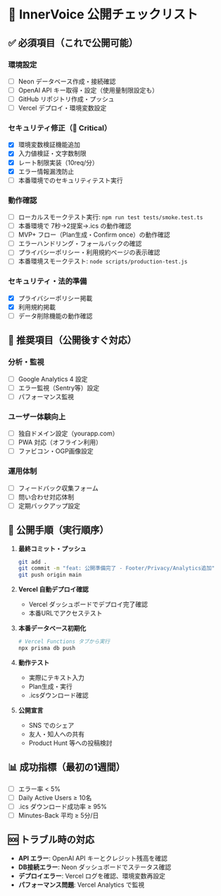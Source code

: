# 🚀 InnerVoice 公開チェックリスト

## ✅ 必須項目（これで公開可能）

### 環境設定
- [ ] Neon データベース作成・接続確認
- [ ] OpenAI API キー取得・設定（使用量制限設定も）
- [ ] GitHub リポジトリ作成・プッシュ
- [ ] Vercel デプロイ・環境変数設定

### セキュリティ修正（🚨 Critical）
- [x] 環境変数検証機能追加
- [x] 入力値検証・文字数制限
- [x] レート制限実装（10req/分）
- [x] エラー情報漏洩防止
- [ ] 本番環境でのセキュリティテスト実行

### 動作確認
- [ ] ローカルスモークテスト実行: `npm run test tests/smoke.test.ts`
- [ ] 本番環境で 7秒→2提案→.ics の動作確認
- [ ] MVP+ フロー（Plan生成・Confirm once）の動作確認
- [ ] エラーハンドリング・フォールバックの確認
- [ ] プライバシーポリシー・利用規約ページの表示確認
- [ ] 本番環境スモークテスト: `node scripts/production-test.js`

### セキュリティ・法的準備
- [x] プライバシーポリシー掲載
- [x] 利用規約掲載
- [ ] データ削除機能の動作確認

## 🎯 推奨項目（公開後すぐ対応）

### 分析・監視
- [ ] Google Analytics 4 設定
- [ ] エラー監視（Sentry等）設定
- [ ] パフォーマンス監視

### ユーザー体験向上
- [ ] 独自ドメイン設定（yourapp.com）
- [ ] PWA 対応（オフライン利用）
- [ ] ファビコン・OGP画像設定

### 運用体制
- [ ] フィードバック収集フォーム
- [ ] 問い合わせ対応体制
- [ ] 定期バックアップ設定

## 🚀 公開手順（実行順序）

1. **最終コミット・プッシュ**
   ```bash
   git add .
   git commit -m "feat: 公開準備完了 - Footer/Privacy/Analytics追加"
   git push origin main
   ```

2. **Vercel 自動デプロイ確認**
   - Vercel ダッシュボードでデプロイ完了確認
   - 本番URLでアクセステスト

3. **本番データベース初期化**
   ```bash
   # Vercel Functions タブから実行
   npx prisma db push
   ```

4. **動作テスト**
   - 実際にテキスト入力
   - Plan生成・実行
   - .icsダウンロード確認

5. **公開宣言**
   - SNS でのシェア
   - 友人・知人への共有
   - Product Hunt 等への投稿検討

## 📊 成功指標（最初の1週間）

- [ ] エラー率 < 5%
- [ ] Daily Active Users ≥ 10名
- [ ] .ics ダウンロード成功率 ≥ 95%
- [ ] Minutes-Back 平均 ≥ 5分/日

## 🆘 トラブル時の対応

- **API エラー**: OpenAI API キーとクレジット残高を確認
- **DB接続エラー**: Neon ダッシュボードでステータス確認
- **デプロイエラー**: Vercel ログを確認、環境変数再設定
- **パフォーマンス問題**: Vercel Analytics で監視
